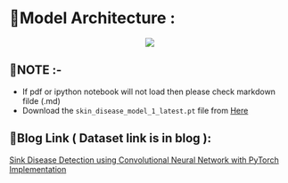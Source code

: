 # 🌟Model Architecture :
<center><img src ="model.JPG"></center>

## 🌟NOTE :-
* If pdf or ipython notebook will not load then please check markdown filde (.md)
* Download the `skin_disease_model_1_latest.pt` file from [Here]()

## 🌟Blog Link ( Dataset link is in blog ):
<a href="(https://www.kaggle.com/datasets/vaibhavkalungada/skin-diseases-datasets)">Sink Disease Detection using Convolutional Neural Network with PyTorch Implementation</a>
